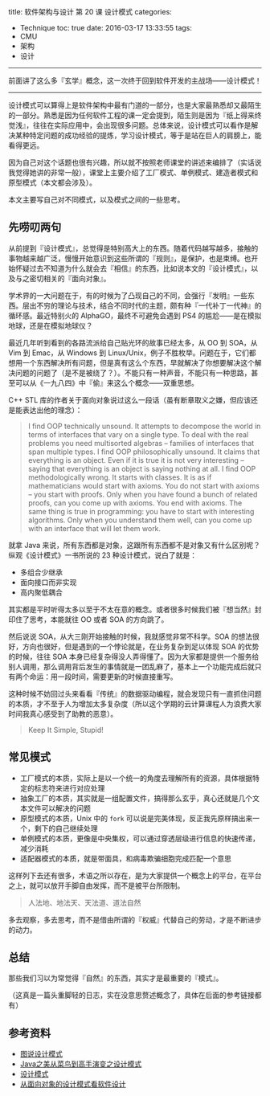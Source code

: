 title: 软件架构与设计 第 20 课 设计模式
categories:
- Technique
toc: true
date: 2016-03-17 13:33:55
tags:
- CMU
- 架构
- 设计
---

前面讲了这么多『玄学』概念，这一次终于回到软件开发的主战场——设计模式！

<!-- more -->

---

设计模式可以算得上是软件架构中最有门道的一部分，也是大家最熟悉却又最陌生的一部分。熟悉是因为任何软件工程的课一定会提到，陌生则是因为『纸上得来终觉浅』，往往在实际应用中，会出现很多问题。总体来说，设计模式可以看作是解决某种特定问题的成功经验的提炼，学习设计模式，等于是站在巨人的肩膀上，能看得更远。

因为自己对这个话题也很有兴趣，所以就不按照老师课堂的讲述来编排了（实话说我觉得她讲的非常一般），课堂上主要介绍了工厂模式、单例模式、建造者模式和原型模式（本文都会涉及）。

本文主要写自己对不同模式，以及模式之间的一些思考。

## 先唠叨两句

从前提到『设计模式』，总觉得是特别高大上的东西。随着代码越写越多，接触的事物越来越广泛，慢慢开始意识到这些所谓的『规则』，是保护，也是束缚。也开始怀疑过去不知道为什么就会去『相信』的东西，比如说本文的『设计模式』，以及与之密切相关的『面向对象』。

学术界的一大问题在于，有的时候为了凸现自己的不同，会强行『发明』一些东西。层出不穷的理论与技术，结合不同时代的主题，颇有种『一代补丁一代神』的循环感。最近特别火的 AlphaGO，最终不可避免会遇到 PS4 的尴尬——是在模拟地球，还是在模拟地球仪？

最近几年听到看到的各路流派给自己贴光环的故事已经太多，从 OO 到 SOA，从 Vim 到 Emac，从 Windows 到 Linux/Unix，例子不胜枚举。问题在于，它们都想用一个东西解决所有问题，但是真有这么个东西，早就解决了你想要解决这个解决问题的问题了（是不是被绕了？）。不能只有一种声音，不能只有一种思路，甚至可以从《一九八四》中『偷』来这么个概念——双重思想。

C++ STL 库的作者关于面向对象说过这么一段话（虽有断章取义之嫌，但应该还是能表达出他的理念）：

> I find OOP technically unsound. It attempts to decompose the world in terms of interfaces that vary on a single type. To deal with the real problems you need multisorted algebras – families of interfaces that span multiple types. I find OOP philosophically unsound. It claims that everything is an object. Even if it is true it is not very interesting – saying that everything is an object is saying nothing at all. I find OOP methodologically wrong. It starts with classes. It is as if mathematicians would start with axioms. You do not start with axioms – you start with proofs. Only when you have found a bunch of related proofs, can you come up with axioms. You end with axioms. The same thing is true in programming: you have to start with interesting algorithms. Only when you understand them well, can you come up with an interface that will let them work.

就拿 Java 来说，所有东西都是对象，这跟所有东西都不是对象又有什么区别呢？纵观《设计模式》一书所说的 23 种设计模式，说白了就是：

+ 多组合少继承
+ 面向接口而非实现
+ 高内聚低耦合

其实都是平时听得太多以至于不太在意的概念。或者很多时候我们被『想当然』封印住了思考，本能就往 OO 或者 SOA 的方向跳了。

然后说说 SOA，从大三刚开始接触的时候，我就感觉非常不科学。SOA 的想法很好，方向也很好，但是遇到的一个悖论就是，在业务复杂到足以体现 SOA 的优势的时候，往往 SOA 本身已经复杂得没人弄得懂了。因为大家都是提供一个服务给别人调用，那么调用背后发生的事情就是一团乱麻了，基本上一个功能完成后就只有两个命运：用一段时间，需要更新的时候直接重写。

这种时候不妨回过头来看看『传统』的数据驱动编程，就会发现只有一直抓住问题的本质，才不至于人为增加太多复杂度（所以这个学期的云计算课程人为浪费大家时间我真心感受到了助教的恶意）。

> Keep It Simple, Stupid!

## 常见模式

+ 工厂模式的本质，实际上是以一个统一的角度去理解所有的资源，具体根据特定的标志符来进行对应处理
+ 抽象工厂的本质，其实就是一组配置文件，搞得那么玄乎，真心还就是几个文本文件可以解决的问题
+ 原型模式的本质，Unix 中的 `fork` 可以说是完美体现，反正我先原样搞出来一个，剩下的自己继续处理
+ 单例模式的本质，更像是中央集权，可以通过穿透层级进行信息的快速传递，减少消耗
+ 适配器模式的本质，就是带面具，和病毒欺骗细胞完成匹配一个意思

这样列下去还有很多，术语之所以存在，是为大家提供一个概念上的平台，在平台之上，就可以放开手脚自由发挥，而不是被平台所限制。

> 人法地、地法天、天法道、道法自然

多去观察，多去思考，而不是借由所谓的『权威』代替自己的劳动，才是不断进步的动力。

## 总结

那些我们习以为常觉得『自然』的东西，其实才是最重要的『模式』。

（这真是一篇头重脚轻的日志，实在没意思赘述概念了，具体在后面的参考链接都有）

## 参考资料

+ [图说设计模式](http://design-patterns.readthedocs.org/zh_CN/latest/)
+ [Java之美从菜鸟到高手演变之设计模式](http://blog.csdn.net/zhangerqing/article/details/8194653)
+ [设计模式](http://www.runoob.com/design-pattern/design-pattern-tutorial.html)
+ [从面向对象的设计模式看软件设计](http://coolshell.cn/articles/8961.html)


